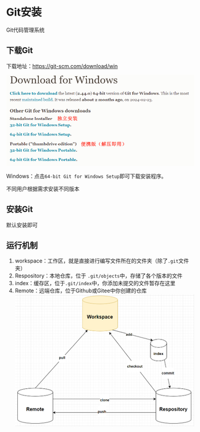 # Git安装

Git代码管理系统



## 下载Git

下载地址：<https://git-scm.com/download/win>

![1](./img/1.png)

Windows：点击`64-bit Git for Windows Setup`即可下载安装程序。

不同用户根据需求安装不同版本

## 安装Git

默认安装即可

## 运行机制

1. workspace：工作区，就是直接进行编写文件所在的文件夹（除了`.git`文件夹）
2. Respository：本地仓库，位于 `.git/objects`中，存储了各个版本的文件
3. index：缓存区，位于`.git/index`中，你添加未提交的文件暂存在这里
4. Remote：远端仓库，位于Github或Gitee中你创建的仓库
![2](./img/Git工作流程.png)